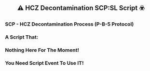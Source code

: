 <h2 align="center"> ⚠️ HCZ Decontamination SCP:SL Script ☣️ </h2>

###

<h3 align="left">SCP - HCZ Decontamination Process (P-B-5 Protocol) </h3>

###

<h3 align="left">A Script That:</h3>

###

<h3 align="left">
Nothing Here For The Moment!

###

<h3 align="left">You Need Script Event To Use IT!</h3>
